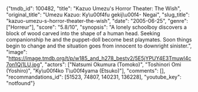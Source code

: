 {"tmdb_id": 100482, "title": "Kazuo Umezu's Horror Theater: The Wish", "original_title": "Umezu Kazuo: Ky\u00f4fu gekij\u00f4- Negai", "slug_title": "kazuo-umezu-s-horror-theater-the-wish", "date": "2005-06-25", "genre": ["Horreur"], "score": "5.8/10", "synopsis": "A lonely schoolboy discovers a block of wood carved into the shape of a human head. Seeking companionship he and the puppet-doll become best playmates. Soon things begin to change and the situation goes from innocent to downright sinister.", "image": "https://image.tmdb.org/t/p/w185_and_h278_bestv2/5E5jYPUY4E3TmuwI4c7on1Qj1LU.jpg", "actors": ["Natsumi Okumura (Tomoko)", "Toshinori Omi (Yoshiro)", "Ky\u00f4ko T\u00f4yama (Etsuko)"], "comments": [], "recommandations_id": [51523, 74807, 140231, 136228], "youtube_key": "notfound"}
